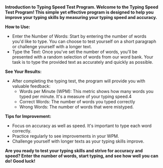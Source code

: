 **Introduction to Typing Speed Test Program. Welcome to the Typing Speed Test Program! This simple yet effective program is designed to help you improve your typing skills by measuring your typing speed and accuracy.**

**How to Use:**
 - Enter the Number of Words: Start by entering the number of words you'd like to type. You can choose to test yourself on a short paragraph or challenge yourself with a longer text.
 - Type the Text: Once you've set the number of words, you'll be presented with a random selection of words from our word bank. Your task is to type the provided text as accurately and quickly as possible.

**See Your Results:**
 - After completing the typing test, the program will provide you with valuable feedback:
   + Words per Minute (WPM): This metric shows how many words you typed per minute. It's a measure of your typing speed.4
   + Correct Words: The number of words you typed correctly
   + Wrong Words: The number of words that were mistyped.

**Tips for Improvement:**
 - Focus on accuracy as well as speed. It's important to type each word correctly.
 - Practice regularly to see improvements in your WPM.
 - Challenge yourself with longer texts as your typing skills improve.

**Are you ready to test your typing skills and strive for accuracy and speed? Enter the number of words, start typing, and see how well you can do! Good luck!**
